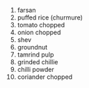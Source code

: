 1. farsan 
2. puffed rice (churmure)
3. tomato chopped
4. onion chopped
5. shev 
6. groundnut 
7. tamrind pulp
8. grinded chillie
9. chilli powder 
10. coriander chopped